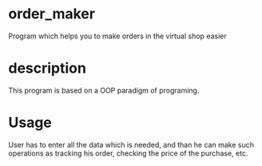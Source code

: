 # order_maker
Program which helps you to make orders in the virtual shop easier
# description
This program is based on a OOP paradigm of programing.
# Usage
User has to enter all the data which is needed, and than he can make such operations as tracking his order, checking the price of the purchase, etc.
